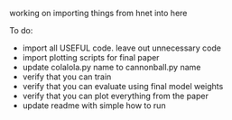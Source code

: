 working on importing things from hnet into here

To do:
- import all USEFUL code. leave out unnecessary code
- import plotting scripts for final paper
- update colalola.py name to cannonball.py name
- verify that you can train
- verify that you can evaluate using final model weights
- verify that you can plot everything from the paper
- update readme with simple how to run